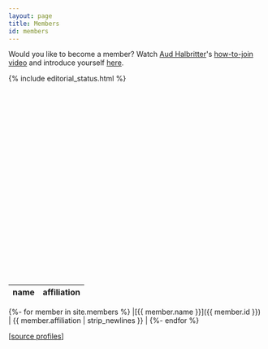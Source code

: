 ```yaml
---
layout: page
title: Members
id: members
---
```


<link rel="stylesheet" type="text/css" href="css/leaflet.css">
<link rel="stylesheet" type="text/css" href="css/MarkerCluster.Default.css">

Would you like to become a member? Watch [Aud Halbritter](http://opentraits.org/members/aud-h-halbritter)'s [how-to-join video](https://youtu.be/bgVd-OHdZH4) and introduce yourself [here](https://github.com/open-traits-network/open-traits-network.github.io/issues/new?assignees=open-traits-network%2Feditors&labels=new+member&template=register-member.md&title=I%27d+like+to+join+the+Open+Traits+Network). 

{% include editorial_status.html %}

<div id="map-container" style="height:350px;width:550px;"></div>

<script type="text/javascript" src="js/leaflet.js"></script>
<script type="text/javascript" src="js/leaflet.markercluster.js"></script>
<script type="text/javascript">

{% include members.js %}

function onEachFeature(feature, layer) {
  if (feature.properties && feature.properties.popupContent) {
    layer.bindPopup(feature.properties.popupContent);
  }
}

var map = L.map('map-container').setView([0,0], 1);

L.tileLayer('https://{s}.tile.osm.org/{z}/{x}/{y}.png', {
  attribution: '&copy; <a href="https://osm.org/copyright">OpenStreetMap</a> contributors'
}).addTo(map);

var featureGroup = L.markerClusterGroup();
featureGroup.addLayer(
	L.geoJSON(otnMembers, {
      onEachFeature: onEachFeature
    }
  )
);

map.addLayer(featureGroup);
</script>

<br/>

|name|affiliation|
|---|---|
{%- for member in site.members %}
|[{{ member.name }}]({{ member.id }}) | {{ member.affiliation | strip_newlines }} |
{%- endfor %}

[<a href="https://github.com/open-traits-network/open-traits-network.github.io/tree/master/_members">source profiles</a>]
